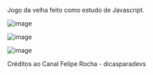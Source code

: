 Jogo da velha feito como estudo de Javascript.

![image](https://user-images.githubusercontent.com/105018656/176716496-2bce0c2b-b850-436d-b3e5-b552cfd99cb3.png)

![image](https://user-images.githubusercontent.com/105018656/176716611-e985e5d6-c862-43ac-9352-05e386fffe7b.png)

![image](https://user-images.githubusercontent.com/105018656/176717195-bbcb7e0a-f77b-41de-bfd0-cbbf68ba1798.png)


Créditos ao Canal Felipe Rocha - dicasparadevs
